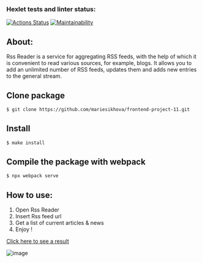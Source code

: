 ### Hexlet tests and linter status:
[![Actions Status](https://github.com/mariesukhova/frontend-project-11/workflows/hexlet-check/badge.svg)](https://github.com/mariesukhova/frontend-project-11/actions)
[![Maintainability](https://api.codeclimate.com/v1/badges/acf1a93bd5bcba7b0d8d/maintainability)](https://codeclimate.com/github/mariesukhova/frontend-project-11/maintainability)
## About:

Rss Reader is a service for aggregating RSS feeds, with the help of which it is convenient to read various sources, for example, blogs. It allows you to add an unlimited number of RSS feeds, updates them and adds new entries to the general stream.

## Clone package 

```sh
$ git clone https://github.com/mariesikhova/frontend-project-11.git
```

## Install 

```sh
$ make install
```
## Compile the package with webpack 

```sh
$ npx webpack serve
```
## How to use:
1) Open Rss Reader
2) Insert Rss feed url 
3) Get a list of current articles & news
4) Enjoy !

[Click here to see a result](frontend-project-11-3lgi851id-mariesukhova.vercel.app)

![image](result.gif)